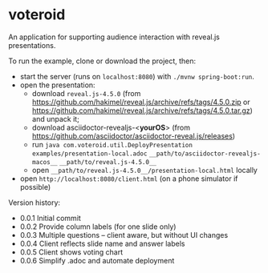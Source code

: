 # voteroid

An application for supporting audience interaction with reveal.js presentations.

To run the example, clone or download the project, then:
- start the server (runs on `localhost:8080`) with `./mvnw spring-boot:run`.
- open the presentation: 
    - download `reveal.js-4.5.0` (from https://github.com/hakimel/reveal.js/archive/refs/tags/4.5.0.zip or https://github.com/hakimel/reveal.js/archive/refs/tags/4.5.0.tar.gz) and unpack it;
    - download asciidoctor-revealjs-<__yourOS__> (from https://github.com/asciidoctor/asciidoctor-reveal.js/releases) 
    - run `java com.voteroid.util.DeployPresentation` `examples/presentation-local.adoc` `__path/to/asciidoctor-revealjs-macos__` `__path/to/reveal.js-4.5.0__`
    - open `__path/to/reveal.js-4.5.0__/presentation-local.html` locally
- open `http://localhost:8080/client.html` (on a phone simulator if possible)

Version history:
- 0.0.1 Initial commit
- 0.0.2 Provide column labels (for one slide only)
- 0.0.3 Multiple questions – client aware, but without UI changes
- 0.0.4 Client reflects slide name and answer labels
- 0.0.5 Client shows voting chart
- 0.0.6 Simplify .adoc and automate deployment